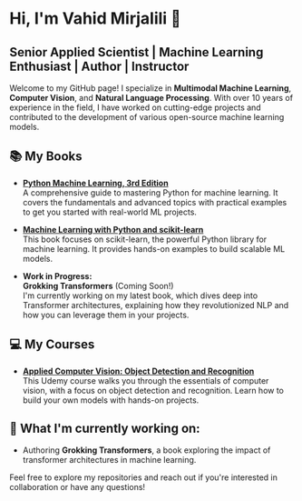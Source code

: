 # Hi, I'm Vahid Mirjalili 👋

## Senior Applied Scientist | Machine Learning Enthusiast | Author | Instructor

Welcome to my GitHub page! I specialize in **Multimodal Machine Learning**, **Computer Vision**, and **Natural Language Processing**. With over 10 years of experience in the field, I have worked on cutting-edge projects and contributed to the development of various open-source machine learning models.

## 📚 My Books
- **[Python Machine Learning, 3rd Edition](https://www.amazon.com/Python-Machine-Learning-scikit-learn-TensorFlow/dp/1789955750)**  
  A comprehensive guide to mastering Python for machine learning. It covers the fundamentals and advanced topics with practical examples to get you started with real-world ML projects.

- **[Machine Learning with Python and scikit-learn](https://www.amazon.com/Machine-Learning-PyTorch-Scikit-Learn-learning-ebook/dp/B09NW48MR1)**  
  This book focuses on scikit-learn, the powerful Python library for machine learning. It provides hands-on examples to build scalable ML models.

- **Work in Progress:**  
  **Grokking Transformers** (Coming Soon!)  
  I'm currently working on my latest book, which dives deep into Transformer architectures, explaining how they revolutionized NLP and how you can leverage them in your projects.

## 💻 My Courses
- **[Applied Computer Vision: Object Detection and Recognition](https://www.udemy.com/course/applied-computer-vision/)**  
  This Udemy course walks you through the essentials of computer vision, with a focus on object detection and recognition. Learn how to build your own models with hands-on projects.


## 🌱 What I'm currently working on:
- Authoring **Grokking Transformers**, a book exploring the impact of transformer architectures in machine learning.

Feel free to explore my repositories and reach out if you're interested in collaboration or have any questions!
